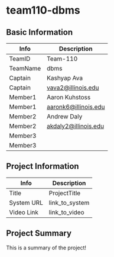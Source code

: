 # team110-dbms

## Basic Information

|   Info      |        Description     |
| ----------- | ---------------------- |
| TeamID      |        Team-110        |
| TeamName    |         dbms           |
| Captain     |       Kashyap Ava      |
| Captain     |  vava2@illinois.edu    |
| Member1     |     Aaron Kuhstoss     |
| Member1     |   aaronk6@illinois.edu |
| Member2     |       Andrew Daly      |
| Member2     |  akdaly2@illinois.edu |
| Member3     |                        |
| Member3     |                        |

## Project Information

|   Info      |        Description     |
| ----------- | ---------------------- |
|  Title      |       ProjectTitle     |
| System URL  |      link_to_system    |
| Video Link  |      link_to_video     |

## Project Summary

This is a summary of the project!
